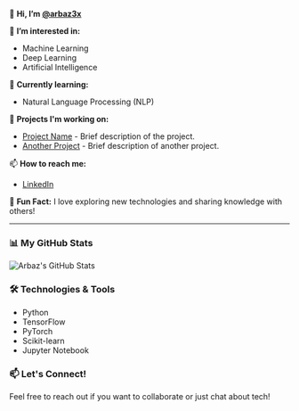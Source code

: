 👋 **Hi, I’m [@arbaz3x](https://github.com/arbaz3x)**

👀 **I’m interested in:**
- Machine Learning
- Deep Learning
- Artificial Intelligence

🌱 **Currently learning:** 
- Natural Language Processing (NLP)

💼 **Projects I'm working on:**
- [Project Name](#) - Brief description of the project.
- [Another Project](#) - Brief description of another project.

📫 **How to reach me:**
- [LinkedIn](https://www.linkedin.com/in/arbaz-arshad-574427216/)


🌟 **Fun Fact:**
I love exploring new technologies and sharing knowledge with others!

---

### 📊 My GitHub Stats
![Arbaz's GitHub Stats](https://github-readme-stats.vercel.app/api?username=arbaz3x&show_icons=true&theme=radical)

### 🛠️ Technologies & Tools
- Python
- TensorFlow
- PyTorch
- Scikit-learn
- Jupyter Notebook

### 📫 Let's Connect!
Feel free to reach out if you want to collaborate or just chat about tech!


<!---
arbaz3x/arbaz3x is a ✨ special ✨ repository because its `README.md` (this file) appears on your GitHub profile.
You can click the Preview link to take a look at your changes.
--->

